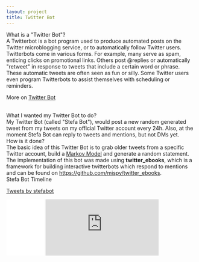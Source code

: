 ```yaml
---
layout: project
title: Twitter Bot
---
```


<div class="message">
  What is a "Twitter Bot"?
</div>
A Twitterbot is a bot program used to produce automated posts on the Twitter microblogging service, or to automatically follow Twitter users. Twitterbots come in various forms. For example, many serve as spam, enticing clicks on promotional links. Others post @replies or automatically "retweet" in response to tweets that include a certain word or phrase. These automatic tweets are often seen as fun or silly. Some Twitter users even program Twitterbots to assist themselves with scheduling or reminders.

More on <a href="https://en.wikipedia.org/wiki/Twitterbot" target="_blank">Twitter Bot</a>

<br>

<div class="message">
  What I wanted my Twitter Bot to do?
</div>
My Twitter Bot (called "Stefa Bot"), would post a new random generated tweet from my tweets on my official Twitter account every 24h. Also, at the moment Stefa Bot can reply to tweets and mentions, but not DMs yet.

<br>

<div class="message">
  How is it done?
</div>
The basic idea of this Twitter Bot is to grab older tweets from a specific Twitter account, build a <a href="https://en.wikipedia.org/wiki/Markov_model" target="_blank">Markov Model</a> and generate a random statement. The implementation of this bot was made using <b>twitter_ebooks</b>, which is a framework for building interactive twitterbots which respond to mentions and can be found on <a href="https://github.com/mispy/twitter_ebooks" target="_blank">https://github.com/mispy/twitter_ebooks</a>.

<br>

<div class="message">
  Stefa Bot Timeline
</div>

<a class="twitter-timeline" href="https://twitter.com/stefabot">Tweets by stefabot</a> <script async src="//platform.twitter.com/widgets.js" charset="utf-8"></script>



<iframe src="//www.facebook.com/plugins/share_button.php?href=http://stefanos990.com/projects/twitter-bot&amp;layout=button_count&amp;appId=460671367340473&amp;text=Twitter Bot" scrolling="no" frameborder="0" style="border:none; overflow:hidden; width:100px;" allowTransparency="true"></iframe>

<iframe id="tweet-button" allowtransparency="true" frameborder="0" scrolling="no" src="http://platform.twitter.com/widgets/tweet_button.html?via=stefanos990&amp;count=horizontal&amp;url=http://stefanos990.com/projects/twitter-bot&amp;text=Twitter Bot"></iframe>
</div>

<script>
  (function(i,s,o,g,r,a,m){i['GoogleAnalyticsObject']=r;i[r]=i[r]||function(){
  (i[r].q=i[r].q||[]).push(arguments)},i[r].l=1*new Date();a=s.createElement(o),
  m=s.getElementsByTagName(o)[0];a.async=1;a.src=g;m.parentNode.insertBefore(a,m)
  })(window,document,'script','//www.google-analytics.com/analytics.js','ga');

  ga('create', 'UA-58975019-1', 'auto');
  ga('send', 'pageview');

</script>